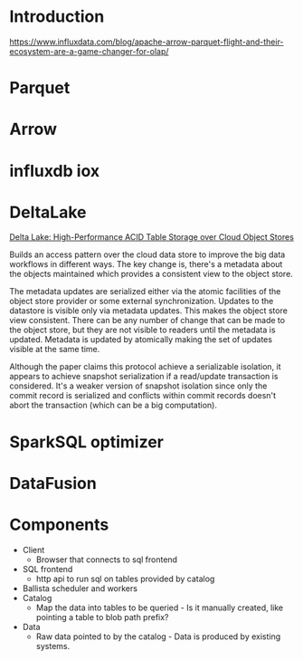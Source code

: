 # Introduction
https://www.influxdata.com/blog/apache-arrow-parquet-flight-and-their-ecosystem-are-a-game-changer-for-olap/
# Parquet
# Arrow
# influxdb iox
# DeltaLake
[Delta Lake: High-Performance ACID Table Storage over
Cloud Object Stores](https://cs.stanford.edu/people/matei/papers/2020/vldb_delta_lake.pdf)

Builds an access pattern over the cloud data store to improve the big data workflows in different ways.
The key change is, there's a metadata about the objects maintained which provides a consistent view to the object store.

The metadata updates are serialized either via the atomic facilities of the object store provider or some external synchronization.
Updates to the datastore is visible only via metadata updates. This makes the object store view consistent. There can be any number
of change that can be made to the object store, but they are not visible to readers until the metadata is updated. Metadata is updated
by atomically making the set of updates visible at the same time.

Although the paper claims this protocol achieve a serializable isolation, it appears to achieve snapshot serialization if a read/update transaction is considered. It's a weaker version of snapshot isolation since only the commit record is serialized and conflicts within commit records doesn't abort the transaction (which can be a big computation).

# SparkSQL optimizer

# DataFusion
# Components
* Client
  * Browser that connects to sql frontend
* SQL frontend
  * http api to run sql on tables provided by catalog
* Ballista scheduler and workers
* Catalog
  * Map the data into tables to be queried - Is it manually created, like pointing a table to blob path prefix?
* Data
  * Raw data pointed to by the catalog - Data is produced by existing systems.
